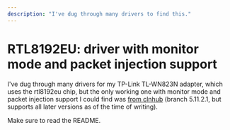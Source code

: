 ```yaml
---
description: "I've dug through many drivers to find this."
---
```

# RTL8192EU: driver with monitor mode and packet injection support

I've dug through many drivers for my TP-Link TL-WN823N adapter, which uses the rtl8192eu chip, but the only working one with monitor mode and packet injection support I could find was [from clnhub](https://github.com/clnhub/rtl8192eu-linux) (branch 5.11.2.1, but supports all later versions as of the time of writing).

Make sure to read the README.
